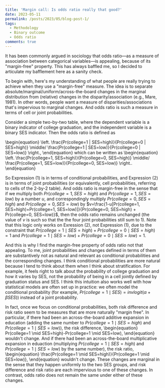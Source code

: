 ```yaml
---
title: 'Margin call: Is odds ratio really that good?'
date: 2023-05-11
permalink: /posts/2023/05/blog-post-1/
tags:
  - Methodology
  - Binary outcome
  - Odds ratio
comments: true
---
```

It has been commonly argued in sociology that odds ratio—as a measure of association between categorical variables—is appealing, because of its "margin-free" property. This has always baffled me, so I decided to articulate my bafflement here as a sanity check. 

To begin with, here's my understanding of what people are really trying to achieve when they use a "margin-free" measure. The idea is to separate absolute/marginal/uniform/across-the-board changes in the marginal distribution from (relative) changes in the disparity/association (e.g., Mare, 1981). In other words, people want a measure of disparities/associations that's impervious to marginal changes. And odds ratio is such a measure in terms of cell or joint probabilities.

Consider a simple two-by-two table, where the dependent variable is a binary indicator of college graduation, and the independent variable is a binary SES indicator. Then the odds ratio is defined as 

\begin{equation}
    \left. \frac{Pr(college=1 | SES=high)}{Pr(college=0 | SES=high)} \middle/ \frac{Pr(college=1 | SES=low)}{Pr(college=0 | SES=low)} \right.,
\end{equation}
which can be written as 
\begin{equation}
\left. \frac{Pr(college=1, SES=high)}{Pr(college=0, SES=high)} \middle/ \frac{Pr(college=1, SES=low)}{Pr(college=0, SES=low)} \right..
\end{equation}

So Expression (1) is in terms of conditional probabilities, and Expression (2) is in terms of joint probabilities (or equivalently, cell probabilities, referring to cells of the 2-by-2 table). And odds ratio is margin-free in the sense that if we multiply both $Pr(college=1, SES=high)$ and $Pr(college=1, SES=low)$ by a number $u$, and correspondingly multiply $Pr(college=0, SES=high)$ and $Pr(college=0, SES=low)$ by $v=\frac{1-u[Pr(college=1, SES=high)+Pr(college=1, SES=low)]}{Pr(college=0, SES=high) + Pr(college=0, SES=low)}$, then the odds ratio remains unchanged (the value of $v$ is such so that the the four joint probabilities still sum to 1). Note that this logic only works on Exression (2), not Expression (1), due to the constraint that $Pr(college=1 \mid SES=high)+Pr(college=0 \mid SES=high)=1$ and $Pr(college=1 \mid SES=low)+Pr(college=0 \mid SES=low)=1$. 

And this is why I find the margin-free property of odds ratio not that appealing. To me, joint probabilities and changes defined in terms of them are substantively not as natural and relevant as conditional probabilities and the corresponding changes. I think conditional probabilities are more natural because I tend to think about them when I think about stratification. For example, it feels right to talk about the probability of college graduation and how it varies by SES, not the probability of being in a cell jointly defined by graduation status and SES. I think this intuition also works well with how statistical models are often set up in practice: we often model the conditional probability (for example, $Pr(college=1 \mid SES)= invlogit(\alpha+\beta  SES)$) instead of a joint probability. 

In fact, once we focus on conditional probabilities, both risk difference and risk ratio seem to be measures that are more naturally "margin free". In particular, if there had been an across-the-board additive expansion in education (adding the same number to $Pr(college=1 \mid SES=high)$ and $Pr(college=1 \mid SES=low)$), the risk difference, 
\begin{equation}
Pr(college=1 \mid SES=high)-Pr(college=1 \mid SES=low),
\end{equation}
wouldn't change. And if there had been an across-the-board multiplicative expansion in eduaction (multiplying $Pr(college=1 \mid SES=high)$ and $Pr(college=1 \mid SES=low)$ by the same number), the risk ratio,
\begin{equation}
\frac{Pr(college=1 \mid SES=high)}{Pr(college=1 \mid SES=low)},
\end{equation}
wouldn't change. These changes are marginal in the sense that they happen uniformly to the two SES groups, and risk difference and risk ratio are each impervious to one of these changes. In contrast, odds ratio does not remain the same under either of these changes. 
